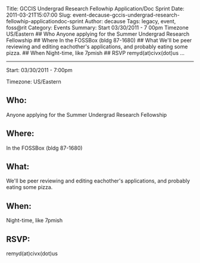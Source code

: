 Title: GCCIS Undergrad Research Fellowhip Application/Doc Sprint
Date: 2011-03-21T15:07:00
Slug: event-decause-gccis-undergrad-research-fellowhip-applicationdoc-sprint
Author: decause
Tags: legacy, event, foss@rit
Category: Events
Summary: Start  03/30/2011 - 7 00pm  Timezone  US/Eastern  ## Who   Anyone applying for the Summer Undergrad Research Fellowship  ## Where   In the FOSSBox (bldg 87-1680)  ## What   We'll be peer reviewing and editing eachother's applications, and probably eating some pizza.  ## When   Night-time, like 7pmish  ## RSVP   remyd(at)civx(dot)us   ... 

---
Start: 03/30/2011 - 7:00pm

Timezone: US/Eastern

## Who:

Anyone applying for the Summer Undergrad Research Fellowship

## Where:

In the FOSSBox (bldg 87-1680)

## What:

We'll be peer reviewing and editing eachother's applications, and probably
eating some pizza.

## When:

Night-time, like 7pmish

## RSVP:

remyd(at)civx(dot)us

